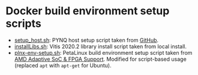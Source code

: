 # Docker build environment setup scripts

- [setup_host.sh](./setup_host.sh): PYNQ host setup script taken from [GitHub](https://github.com/Xilinx/PYNQ/blob/v3.0.1/sdbuild/scripts/setup_host.sh).
- [installLibs.sh](./installLibs.sh): Vitis 2020.2 library install script taken from local install.
- [plnx-env-setup.sh](./plnx-env-setup.sh): PetaLinux build environment setup script taken from [AMD Adaptive SoC & FPGA Support](https://adaptivesupport.amd.com/s/article/73296). Modified for script-based usage (replaced `apt` with `apt-get` for Ubuntu).
